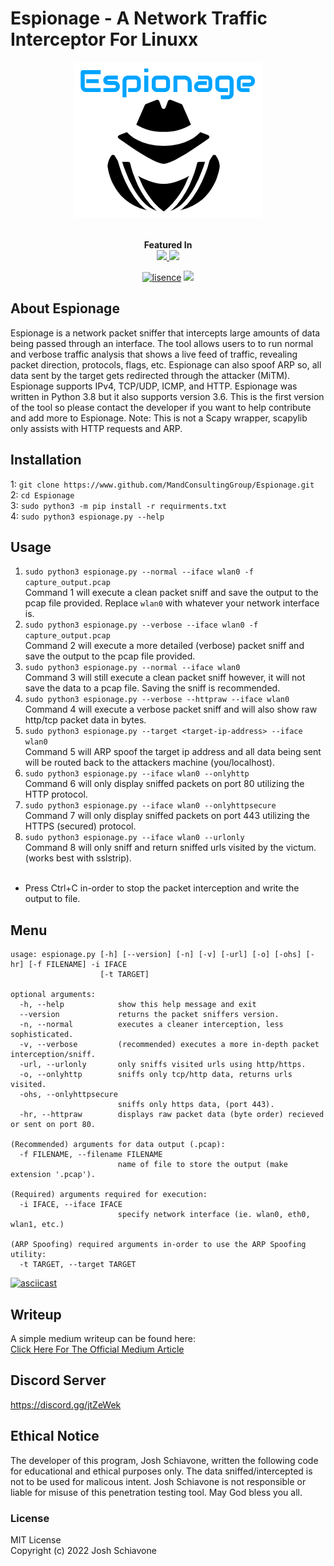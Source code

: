 # Espionage - A Network Traffic Interceptor For Linuxx
<p align="center">
  <img src="https://github.com/DoubleThreatSecurity/Espionage/blob/master/imgs/espionagelogo.png?raw=true">
</p>

<p align="center">
  <br>
  <b>Featured In</b>
  <br>
  <a href="https://blackarch.org/sniffer.html"><img src="https://i.imgur.com/IPiAUZi.png">
  <a href="https://www.kitploit.com/2020/06/espionage-network-packet-and-traffic.html"><img src="https://raw.githubusercontent.com/josh0xA/Espionage/master/imgs/kitploit-Logo-2015-04-27%252B-%252B%2525283%252529.png"></a>
</p>
  
<p align="center">
    <a href="https://lbesson.mit-license.org/" target="_blank"><img src="https://img.shields.io/badge/License-MIT-blue.svg" alt="lisence" /></a>
    <a href="https://www.python.org/" target="_blank"><img src="https://img.shields.io/badge/Made%20with-Python-1f425f.svg"/></a>
</p>

## About Espionage
Espionage is a network packet sniffer that intercepts large amounts of data being passed through an interface. The tool allows users to to run normal and verbose traffic analysis that shows a live feed of traffic, revealing packet direction, protocols, flags, etc. Espionage can also spoof ARP so, all data sent by the target gets redirected through the attacker (MiTM). Espionage supports IPv4, TCP/UDP, ICMP, and HTTP. Espionage was written in Python 3.8 but it also supports version 3.6. This is the first version of the tool so please contact the developer if you want to help contribute and add more to Espionage. Note: This is not a Scapy wrapper, scapylib only assists with HTTP requests and ARP. 

## Installation
1: ```git clone https://www.github.com/MandConsultingGroup/Espionage.git```<br/>
2: ```cd Espionage```<br/>
3: ```sudo python3 -m pip install -r requirments.txt```<br/>
4: ```sudo python3 espionage.py --help```<br/>

## Usage
1. ```sudo python3 espionage.py --normal --iface wlan0 -f capture_output.pcap```<br/>
Command 1 will execute a clean packet sniff and save the output to the pcap file provided. Replace ``wlan0`` with whatever your network interface is.<br/>
2. ```sudo python3 espionage.py --verbose --iface wlan0 -f capture_output.pcap```<br/>
Command 2 will execute a more detailed (verbose) packet sniff and save the output to the pcap file provided.<br/>
3. ```sudo python3 espionage.py --normal --iface wlan0```<br/>
Command 3 will still execute a clean packet sniff however, it will not save the data to a pcap file. Saving the sniff is recommended. <br/>
4. ```sudo python3 espionage.py --verbose --httpraw --iface wlan0```<br/>
Command 4 will execute a verbose packet sniff and will also show raw http/tcp packet data in bytes. <br/>
5. ```sudo python3 espionage.py --target <target-ip-address> --iface wlan0```<br/>
Command 5 will ARP spoof the target ip address and all data being sent will be routed back to the attackers machine (you/localhost). <br/>
6. ```sudo python3 espionage.py --iface wlan0 --onlyhttp```<br/>
Command 6 will only display sniffed packets on port 80 utilizing the HTTP protocol.<br/>
7. ```sudo python3 espionage.py --iface wlan0 --onlyhttpsecure```<br/>
Command 7 will only display sniffed packets on port 443 utilizing the HTTPS (secured) protocol.<br/>
8. ```sudo python3 espionage.py --iface wlan0 --urlonly```<br/>
Command 8 will only sniff and return sniffed urls visited by the victum. (works best with sslstrip).<br/><br/>
* Press Ctrl+C in-order to stop the packet interception and write the output to file. <br/>

## Menu
```
usage: espionage.py [-h] [--version] [-n] [-v] [-url] [-o] [-ohs] [-hr] [-f FILENAME] -i IFACE
                    [-t TARGET]

optional arguments:
  -h, --help            show this help message and exit
  --version             returns the packet sniffers version.
  -n, --normal          executes a cleaner interception, less sophisticated.
  -v, --verbose         (recommended) executes a more in-depth packet interception/sniff.
  -url, --urlonly       only sniffs visited urls using http/https.
  -o, --onlyhttp        sniffs only tcp/http data, returns urls visited.
  -ohs, --onlyhttpsecure
                        sniffs only https data, (port 443).
  -hr, --httpraw        displays raw packet data (byte order) recieved or sent on port 80.

(Recommended) arguments for data output (.pcap):
  -f FILENAME, --filename FILENAME
                        name of file to store the output (make extension '.pcap').

(Required) arguments required for execution:
  -i IFACE, --iface IFACE
                        specify network interface (ie. wlan0, eth0, wlan1, etc.)

(ARP Spoofing) required arguments in-order to use the ARP Spoofing utility:
  -t TARGET, --target TARGET
```
[![asciicast](https://asciinema.org/a/343152.svg)](https://asciinema.org/a/343152)

## Writeup
A simple medium writeup can be found here: <br/>
[Click Here For The Official Medium Article](https://medium.com/@jshschiavone/intercepting-network-traffic-with-the-espionage-packet-sniffer-9af8aa86e45e?sk=deb56435cfc403131c426ac7ed7d9ff2)



## Discord Server
https://discord.gg/jtZeWek

## Ethical Notice
The developer of this program, Josh Schiavone, written the following code for educational and ethical purposes only. The data sniffed/intercepted is not to be used for malicous intent. Josh Schiavone is not responsible or liable for misuse of this penetration testing tool. May God bless you all.

### License
MIT License<br/>
Copyright (c) 2022 Josh Schiavone

<br/>


